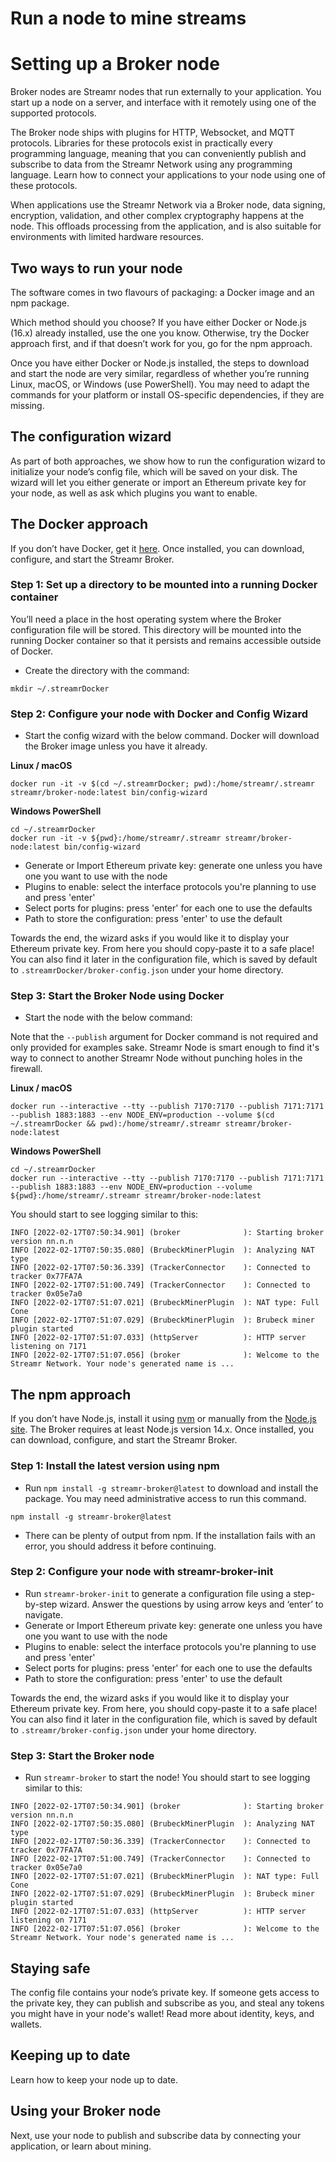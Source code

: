 # Run a node to mine streams

# Setting up a Broker node

Broker nodes are Streamr nodes that run externally to your application. You start up a node on a server, and interface with it remotely using one of the supported protocols.

The Broker node ships with plugins for HTTP, Websocket, and MQTT protocols. Libraries for these protocols exist in practically every programming language, meaning that you can conveniently publish and subscribe to data from the Streamr Network using any programming language. Learn how to connect your applications to your node using one of these protocols.

When applications use the Streamr Network via a Broker node, data signing, encryption, validation, and other complex cryptography happens at the node. This offloads processing from the application, and is also suitable for environments with limited hardware resources.

## Two ways to run your node

The software comes in two flavours of packaging: a Docker image and an npm package.

Which method should you choose? If you have either Docker or Node.js (16.x) already installed, use the one you know. Otherwise, try the Docker approach first, and if that doesn’t work for you, go for the npm approach.

Once you have either Docker or Node.js installed, the steps to download and start the node are very similar, regardless of whether you’re running Linux, macOS, or Windows (use PowerShell). You may need to adapt the commands for your platform or install OS-specific dependencies, if they are missing.

## The configuration wizard

As part of both approaches, we show how to run the configuration wizard to initialize your node’s config file, which will be saved on your disk. The wizard will let you either generate or import an Ethereum private key for your node, as well as ask which plugins you want to enable.

## The Docker approach

If you don’t have Docker, get it [here](https://docs.docker.com/get-docker/). Once installed, you can download, configure, and start the Streamr Broker.

### Step 1: Set up a directory to be mounted into a running Docker container

You’ll need a place in the host operating system where the Broker configuration file will be stored. This directory will be mounted into the running Docker container so that it persists and remains accessible outside of Docker.

-   Create the directory with the command:

```
mkdir ~/.streamrDocker
```

### Step 2: Configure your node with Docker and Config Wizard

-   Start the config wizard with the below command. Docker will download the Broker image unless you have it already.

**Linux / macOS**

```
docker run -it -v $(cd ~/.streamrDocker; pwd):/home/streamr/.streamr streamr/broker-node:latest bin/config-wizard
```

**Windows PowerShell**

```
cd ~/.streamrDocker
docker run -it -v ${pwd}:/home/streamr/.streamr streamr/broker-node:latest bin/config-wizard
```

-   Generate or Import Ethereum private key: generate one unless you have one you want to use with the node
-   Plugins to enable: select the interface protocols you're planning to use and press 'enter'
-   Select ports for plugins: press 'enter' for each one to use the defaults
-   Path to store the configuration: press 'enter' to use the default

Towards the end, the wizard asks if you would like it to display your Ethereum private key. From here you should copy-paste it to a safe place! You can also find it later in the configuration file, which is saved by default to `.streamrDocker/broker-config.json` under your home directory.

### Step 3: Start the Broker Node using Docker

-   Start the node with the below command:

Note that the `--publish` argument for Docker command is not required and only provided for examples sake. Streamr Node is smart enough to find it's way to connect to another Streamr Node without punching holes in the firewall.

**Linux / macOS**

```
docker run --interactive --tty --publish 7170:7170 --publish 7171:7171 --publish 1883:1883 --env NODE_ENV=production --volume $(cd ~/.streamrDocker && pwd):/home/streamr/.streamr streamr/broker-node:latest
```

**Windows PowerShell**

```
cd ~/.streamrDocker
docker run --interactive --tty --publish 7170:7170 --publish 7171:7171 --publish 1883:1883 --env NODE_ENV=production --volume ${pwd}:/home/streamr/.streamr streamr/broker-node:latest
```

You should start to see logging similar to this:

```
INFO [2022-02-17T07:50:34.901] (broker              ): Starting broker version nn.n.n
INFO [2022-02-17T07:50:35.080] (BrubeckMinerPlugin  ): Analyzing NAT type
INFO [2022-02-17T07:50:36.339] (TrackerConnector    ): Connected to tracker 0x77FA7A
INFO [2022-02-17T07:51:00.749] (TrackerConnector    ): Connected to tracker 0x05e7a0
INFO [2022-02-17T07:51:07.021] (BrubeckMinerPlugin  ): NAT type: Full Cone
INFO [2022-02-17T07:51:07.029] (BrubeckMinerPlugin  ): Brubeck miner plugin started
INFO [2022-02-17T07:51:07.033] (httpServer          ): HTTP server listening on 7171
INFO [2022-02-17T07:51:07.056] (broker              ): Welcome to the Streamr Network. Your node's generated name is ...
```

## The npm approach

If you don’t have Node.js, install it using [nvm](https://github.com/nvm-sh/nvm#installing-and-updating) or manually from the [Node.js site](https://nodejs.org/en/download/). The Broker requires at least Node.js version 14.x. Once installed, you can download, configure, and start the Streamr Broker.

### Step 1: Install the latest version using npm

-   Run `npm install -g streamr-broker@latest` to download and install the package. You may need administrative access to run this command.

```
npm install -g streamr-broker@latest
```

-   There can be plenty of output from npm. If the installation fails with an error, you should address it before continuing.

### Step 2: Configure your node with streamr-broker-init

-   Run `streamr-broker-init` to generate a configuration file using a step-by-step wizard. Answer the questions by using arrow keys and ‘enter’ to navigate.
-   Generate or Import Ethereum private key: generate one unless you have one you want to use with the node
-   Plugins to enable: select the interface protocols you're planning to use and press 'enter'
-   Select ports for plugins: press 'enter' for each one to use the defaults
-   Path to store the configuration: press 'enter' to use the default

Towards the end, the wizard asks if you would like it to display your Ethereum private key. From here, you should copy-paste it to a safe place! You can also find it later in the configuration file, which is saved by default to `.streamr/broker-config.json` under your home directory.

### Step 3: Start the Broker node

-   Run `streamr-broker` to start the node! You should start to see logging similar to this:

```
INFO [2022-02-17T07:50:34.901] (broker              ): Starting broker version nn.n.n
INFO [2022-02-17T07:50:35.080] (BrubeckMinerPlugin  ): Analyzing NAT type
INFO [2022-02-17T07:50:36.339] (TrackerConnector    ): Connected to tracker 0x77FA7A
INFO [2022-02-17T07:51:00.749] (TrackerConnector    ): Connected to tracker 0x05e7a0
INFO [2022-02-17T07:51:07.021] (BrubeckMinerPlugin  ): NAT type: Full Cone
INFO [2022-02-17T07:51:07.029] (BrubeckMinerPlugin  ): Brubeck miner plugin started
INFO [2022-02-17T07:51:07.033] (httpServer          ): HTTP server listening on 7171
INFO [2022-02-17T07:51:07.056] (broker              ): Welcome to the Streamr Network. Your node's generated name is ...
```

## Staying safe

The config file contains your node’s private key. If someone gets access to the private key, they can publish and subscribe as you, and steal any tokens you might have in your node's wallet! Read more about identity, keys, and wallets.

## Keeping up to date

Learn how to keep your node up to date.

## Using your Broker node

Next, use your node to publish and subscribe data by connecting your application, or learn about mining.

